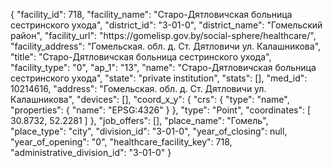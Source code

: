 {
    "facility_id": 718,
    "facility_name": "Старо-Дятловичская больница сестринского ухода",
    "district_id": "3-01-0",
    "district_name": "Гомельский район",
    "facility_url": "https:\/\/gomelisp.gov.by\/social-sphere\/healthcare\/",
    "facility_address": "Гомельская. обл. д. Ст. Дятловичи ул. Калашникова",
    "title": "Старо-Дятловичская больница сестринского ухода",
    "facility_type": "0",
    "ap_1": "13",
    "name": "Старо-Дятловичская больница сестринского ухода",
    "state": "private institution",
    "stats": [],
    "med_id": 10214616,
    "address": "Гомельская. обл. д. Ст. Дятловичи ул. Калашникова",
    "devices": [],
    "coord_x_y": {
        "crs": {
            "type": "name",
            "properties": {
                "name": "EPSG:4326"
            }
        },
        "type": "Point",
        "coordinates": [
            30.8732,
            52.2281
        ]
    },
    "job_offers": [],
    "place_name": "Гомель",
    "place_type": "city",
    "division_id": "3-01-0",
    "year_of_closing": null,
    "year_of_opening": "0",
    "healthcare_facility_key": 718,
    "administrative_division_id": "3-01-0"
}